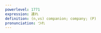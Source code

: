```yaml
---
powerlevel: 1771
expression: 連れ
definition: (n,vs) companion; company; (P)
pronunciation: つれ
---
```

